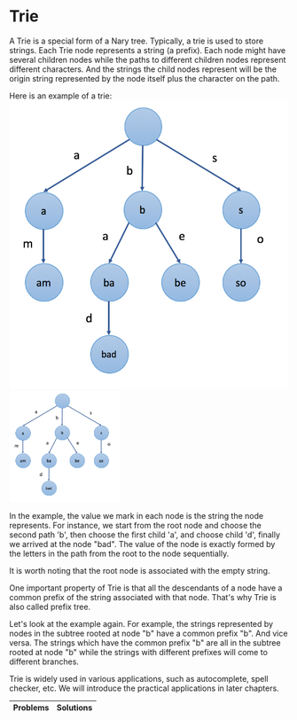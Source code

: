 # Trie

A Trie is a special form of a Nary tree. Typically, a trie is used to store strings. Each Trie node represents a string (a prefix). Each node might have several children nodes while the paths to different children nodes represent different characters. And the strings the child nodes represent will be the origin string represented by the node itself plus the character on the path.

Here is an example of a trie:
![trie_example](../../res/img/Trie_example.png)
<img src="../../res/img/Trie_example.png" alt="trie_example" width="200" height="200">

In the example, the value we mark in each node is the string the node represents. For instance, we start from the root node and choose the second path 'b', then choose the first child 'a', and choose child 'd', finally we arrived at the node "bad". The value of the node is exactly formed by the letters in the path from the root to the node sequentially.

It is worth noting that the root node is associated with the empty string.

One important property of Trie is that all the descendants of a node have a common prefix of the string associated with that node. That's why Trie is also called prefix tree.

Let's look at the example again. For example, the strings represented by nodes in the subtree rooted at node "b" have a common prefix "b". And vice versa. The strings which have the common prefix "b" are all in the subtree rooted at node "b" while the strings with different prefixes will come to different branches.

Trie is widely used in various applications, such as autocomplete, spell checker, etc. We will introduce the practical applications in later chapters.

Problems|Solutions
---|---
